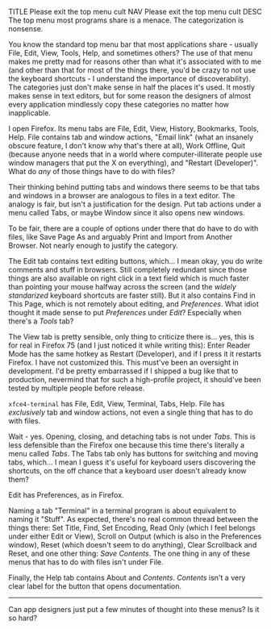 TITLE Please exit the top menu cult
NAV Please exit the top menu cult
DESC The top menu most programs share is a menace. The categorization is nonsense.

You know the standard top menu bar that most applications share - usually File, Edit, View, Tools, Help, and sometimes others? The use of that menu makes me pretty mad for reasons other than what it's associated with to me (and other than that for most of the things there, you'd be crazy to not use the keyboard shortcuts - I understand the importance of discoverability). The categories just don't make sense in half the places it's used. It mostly makes sense in text editors, but for some reason the designers of almost every application mindlessly copy these categories no matter how inapplicable.

I open Firefox. Its menu tabs are File, Edit, View, History, Bookmarks, Tools, Help. File contains tab and window actions, "Email link" (what an insanely obscure feature, I don't know why that's there at all), Work Offline, Quit (because anyone needs that in a world where computer-illiterate people use window managers that put the X on everything), and "Restart (Developer)". What do *any* of those things have to do with files?

Their thinking behind putting tabs and windows there seems to be that tabs and windows in a browser are analogous to files in a text editor. The analogy is fair, but isn't a justification for the design. Put tab actions under a menu called Tabs, or maybe Window since it also opens new windows.

To be fair, there are a couple of options under there that do have to do with files, like Save Page As and arguably Print and Import from Another Browser. Not nearly enough to justify the category.

The Edit tab contains text editing buttons, which... I mean okay, you do write comments and stuff in browsers. Still completely redundant since those things are also available on right click in a text field which is much faster than pointing your mouse halfway across the screen (and the *widely standarized* keyboard shortcuts are faster still). But it also contains Find in This Page, which is not remotely about editing, and *Preferences*. What idiot thought it made sense to put *Preferences* under *Edit*? Especially when there's a *Tools* tab?

The View tab is pretty sensible, only thing to criticize there is... yes, this is for real in Firefox 75 (and I just noticed it while writing this): Enter Reader Mode has the same hotkey as Restart (Developer), and if I press it it restarts Firefox. I have not customized this. This must've been an oversight in development. I'd be pretty embarrassed if I shipped a bug like that to production, nevermind that for such a high-profile project, it should've been tested by multiple people before release.

`xfce4-terminal` has File, Edit, View, Terminal, Tabs, Help. File has *exclusively* tab and window actions, not even a single thing that has to do with files.

Wait - yes. Opening, closing, and detaching tabs is not under *Tabs*. This is less defensible than the Firefox one because this time there's literally a menu called *Tabs*. The Tabs tab only has buttons for switching and moving tabs, which... I mean I guess it's useful for keyboard users discovering the shortcuts, on the off chance that a keyboard user doesn't already know them?

Edit has Preferences, as in Firefox.

Naming a tab "Terminal" in a terminal program is about equivalent to naming it "Stuff". As expected, there's no real common thread between the things there: Set Title, Find, Set Encoding, Read Only (which I feel belongs under either Edit or View), Scroll on Output (which is also in the Preferences window), Reset (which doesn't seem to do anything), Clear Scrollback and Reset, and one other thing: *Save Contents*. The one thing in any of these menus that has to do with files isn't under File.

Finally, the Help tab contains About and *Contents*. *Contents* isn't a very clear label for the button that opens documentation.

---

Can app designers just put a few minutes of thought into these menus? Is it so hard?
